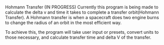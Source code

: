 Hohmann Transfer
(IN PROGRESS) Currently this program is being made to calculate the delta v and time it takes to complete a transfer orbit(Hohmann Transfer). A Hohmann transfer is when a spacecraft does two engine burns to change the radius of an orbit in the most efficient way.

To achieve this, the program will take user input or presets, convert units to those necessary, and calculate transfer time and delta V of the transfer.
